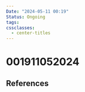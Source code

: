 ```yaml
---
Date: "2024-05-11 00:19"
Status: Ongoing
tags: 
cssclasses:
  - center-titles
---
```

# 001911052024





## References